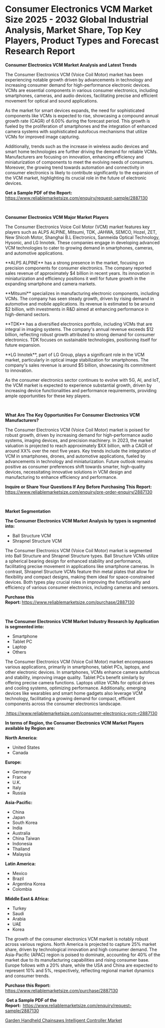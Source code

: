 <p><h1>Consumer Electronics VCM Market Size 2025 - 2032 Global Industrial Analysis, Market Share, Top Key Players, Product Types and Forecast Research Report</h1></p><p><strong>Consumer Electronics VCM Market Analysis and Latest Trends</strong></p>
<p><p>The Consumer Electronics VCM (Voice Coil Motor) market has been experiencing notable growth driven by advancements in technology and increasing consumer demand for high-performance electronic devices. VCMs are essential components in various consumer electronics, including smartphones, cameras, and audio devices, facilitating precise and efficient movement for optical and sound applications. </p><p>As the market for smart devices expands, the need for sophisticated components like VCMs is expected to rise, showcasing a compound annual growth rate (CAGR) of 6.00% during the forecast period. This growth is fueled by the proliferation of smartphones and the integration of enhanced camera systems with sophisticated autofocus mechanisms that utilize VCMs for improved image capturing. </p><p>Additionally, trends such as the increase in wireless audio devices and smart home technologies are further driving the demand for reliable VCMs. Manufacturers are focusing on innovation, enhancing efficiency and miniaturization of components to meet the evolving needs of consumers. Moreover, the growing trend towards automation and connectivity in consumer electronics is likely to contribute significantly to the expansion of the VCM market, highlighting its crucial role in the future of electronic devices.</p></p>
<p><strong>Get a Sample PDF of the Report:&nbsp;</strong> <a href="https://www.reliablemarketsize.com/enquiry/request-sample/2887130?utm_campaign=2115&utm_medium=2&utm_source=Github&utm_content=ia&utm_term=13032025&utm_id=consumer-electronics-vcm">https://www.reliablemarketsize.com/enquiry/request-sample/2887130</a></p>
<p>&nbsp;</p>
<p><strong>Consumer Electronics VCM Major Market Players</strong></p>
<p><p>The Consumer Electronics Voice Coil Motor (VCM) market features key players such as ALPS ALPINE, Mitsumi, TDK, JAHWA, SEMCO, Hozel, ZET, New Shicoh Motor, Shanghai B.L Electronics, Sanmeida Optical Technology, Hysonic, and LG Innotek. These companies engage in developing advanced VCM technologies to cater to growing demand in smartphones, cameras, and automotive applications.</p><p>**ALPS ALPINE** has a strong presence in the market, focusing on precision components for consumer electronics. The company reported sales revenue of approximately $4 billion in recent years. Its innovation in miniaturization and efficiency positions it well for future growth in the expanding smartphone and camera markets.</p><p>**Mitsumi** specializes in manufacturing electronic components, including VCMs. The company has seen steady growth, driven by rising demand in automotive and mobile applications. Its revenue is estimated to be around $2 billion, with investments in R&D aimed at enhancing performance in high-demand sectors.</p><p>**TDK** has a diversified electronics portfolio, including VCMs that are integral in imaging systems. The company's annual revenue exceeds $12 billion, reflecting robust growth attributed to strong demand for consumer electronics. TDK focuses on sustainable technologies, positioning itself for future expansion.</p><p>**LG Innotek**, part of LG Group, plays a significant role in the VCM market, particularly in optical image stabilization for smartphones. The company's sales revenue is around $5 billion, showcasing its commitment to innovation. </p><p>As the consumer electronics sector continues to evolve with 5G, AI, and IoT, the VCM market is expected to experience substantial growth, driven by increasing device functionalities and performance requirements, providing ample opportunities for these key players.</p></p>
<p>&nbsp;</p>
<p><strong>What Are The Key Opportunities For Consumer Electronics VCM Manufacturers?</strong></p>
<p><p>The Consumer Electronics VCM (Voice Coil Motor) market is poised for robust growth, driven by increasing demand for high-performance audio systems, imaging devices, and precision machinery. In 2023, the market valuation is projected to reach approximately $XX billion, with a CAGR of around XX% over the next five years. Key trends include the integration of VCM in smartphones, drones, and automotive applications, fueled by advancements in technology and miniaturization. Future outlook remains positive as consumer preferences shift towards smarter, high-quality devices, necessitating innovative solutions in VCM design and manufacturing to enhance efficiency and performance.</p></p>
<p><strong>Inquire or Share Your Questions If Any Before Purchasing This Report:</strong> <a href="https://www.reliablemarketsize.com/enquiry/pre-order-enquiry/2887130?utm_campaign=2115&utm_medium=2&utm_source=Github&utm_content=ia&utm_term=13032025&utm_id=consumer-electronics-vcm">https://www.reliablemarketsize.com/enquiry/pre-order-enquiry/2887130</a></p>
<p>&nbsp;</p>
<p><strong>Market Segmentation</strong></p>
<p><strong>The Consumer Electronics VCM Market Analysis by types is segmented into:</strong></p>
<p><ul><li>Ball Structure VCM</li><li>Shrapnel Structure VCM</li></ul></p>
<p><p>The Consumer Electronics VCM (Voice Coil Motor) market is segmented into Ball Structure and Shrapnel Structure types. Ball Structure VCMs utilize a spherical bearing design for enhanced stability and performance, facilitating precise movement in applications like smartphone cameras. In contrast, Shrapnel Structure VCMs feature thin metal plates that allow for flexibility and compact designs, making them ideal for space-constrained devices. Both types play crucial roles in improving the functionality and efficiency of various consumer electronics, including cameras and sensors.</p></p>
<p><strong>Purchase this Report:&nbsp;</strong><a href="https://www.reliablemarketsize.com/purchase/2887130?utm_campaign=2115&utm_medium=2&utm_source=Github&utm_content=ia&utm_term=13032025&utm_id=consumer-electronics-vcm">https://www.reliablemarketsize.com/purchase/2887130</a></p>
<p>&nbsp;</p>
<p><strong>The Consumer Electronics VCM Market Industry Research by Application is segmented into:</strong></p>
<p><ul><li>Smartphone</li><li>Tablet PC</li><li>Laptop</li><li>Others</li></ul></p>
<p><p>The Consumer Electronics VCM (Voice Coil Motor) market encompasses various applications, primarily in smartphones, tablet PCs, laptops, and other electronic devices. In smartphones, VCMs enhance camera autofocus and stability, improving image quality. Tablet PCs benefit similarly by offering precise camera functions. Laptops utilize VCMs for optical drives and cooling systems, optimizing performance. Additionally, emerging devices like wearables and smart home gadgets also leverage VCM technology, facilitating a growing demand for compact, efficient components across the consumer electronics landscape.</p></p>
<p><a href="https://www.reliablemarketsize.com/consumer-electronics-vcm-r2887130?utm_campaign=2115&utm_medium=2&utm_source=Github&utm_content=ia&utm_term=13032025&utm_id=consumer-electronics-vcm">&nbsp;https://www.reliablemarketsize.com/consumer-electronics-vcm-r2887130</a></p>
<p><strong>In terms of Region, the Consumer Electronics VCM Market Players available by Region are:</strong></p>
<p>
    <p> <strong> North America: </strong>
        <ul>
            <li>United States</li>
            <li>Canada</li>
        </ul>
        </p> 
    <p> <strong> Europe: </strong>
        <ul>
            <li>Germany</li>
            <li>France</li>
            <li>U.K.</li>
            <li>Italy</li>
            <li>Russia</li>
        </ul>
        </p> 
    <p> <strong> Asia-Pacific: </strong>
        <ul>
            <li>China</li>
            <li>Japan</li>
            <li>South Korea</li>
            <li>India</li>
            <li>Australia</li>
            <li>China Taiwan</li>
            <li>Indonesia</li>
            <li>Thailand</li>
            <li>Malaysia</li>
        </ul>
        </p> 
    <p> <strong> Latin America: </strong>
        <ul>
            <li>Mexico</li>
            <li>Brazil</li>
            <li>Argentina Korea</li>
            <li>Colombia</li>
        </ul>
        </p> 
    <p> <strong> Middle East & Africa: </strong>
        <ul>
            <li>Turkey</li>
            <li>Saudi</li>
            <li>Arabia</li>
            <li>UAE</li>
            <li>Korea</li>
        </ul>
    </p>
    </p>
<p><p>The growth of the consumer electronics VCM market is notably robust across various regions. North America is projected to capture 25% market share, driven by technological innovation and high consumer demand. The Asia-Pacific (APAC) region is poised to dominate, accounting for 40% of the market due to its manufacturing capabilities and rising consumer base. Europe follows with a 20% share, while the USA and China are expected to represent 10% and 5%, respectively, reflecting regional market dynamics and consumer trends.</p></p>
<p><strong>Purchase this Report: </strong><a href="https://www.reliablemarketsize.com/purchase/2887130?utm_campaign=2115&utm_medium=2&utm_source=Github&utm_content=ia&utm_term=13032025&utm_id=consumer-electronics-vcm">https://www.reliablemarketsize.com/purchase/2887130</a></p>
<p>&nbsp;<strong>Get a Sample PDF of the Report:&nbsp;&nbsp;</strong><a href="https://www.reliablemarketsize.com/enquiry/request-sample/2887130?utm_campaign=2115&utm_medium=2&utm_source=Github&utm_content=ia&utm_term=13032025&utm_id=consumer-electronics-vcm">https://www.reliablemarketsize.com/enquiry/request-sample/2887130</a></p>
<p><strong></strong></p>
<p><p><a href="https://github.com/sofayahoo2023/Market-Research-Report-List-7/blob/main/garden-handheld-chainsaws-intelligent-controller-market.md?utm_campaign=2115&utm_medium=2&utm_source=Github&utm_content=ia&utm_term=13032025&utm_id=consumer-electronics-vcm">Garden Handheld Chainsaws Intelligent Controller Market</a></p></p>